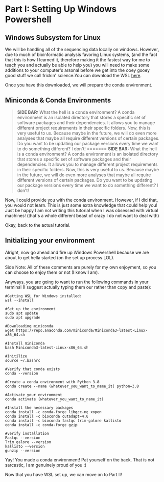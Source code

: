 # Part I: Setting Up Windows Powershell

## Windows Subsystem for Linux 
We will be handling all of the sequencing data locally on windows. However, due to much of bioinformatic analysis favoring Linux systems, (and the fact that this is how I learned it, therefore making it the fastest way for me to teach you and actually be able to help you) you will need to make some additions to your computer's arsonal before we get into the ooey gooey good stuff we call frickin' science.You can download the WSL [here](https://ubuntu.com/desktop/wsl).

Once you have this downloaded, we will prepare the conda environment. 

## Miniconda & Conda Environments

> **SIDE BAR:**
> What the hell is a conda environment? A conda environment is an isolated directory that stores a specific set of software packages and their dependencies. It allows you to manage different project requirements in their specific folders. Now, this is very useful to us. Because maybe in the future, we will do even more analyses that maybe all require different versions of certain packages. Do you want to be updating our package versions every time we want to do something different? I don't!
=======
> **SIDE BAR:** What the hell is a conda environment? A conda environment is an isolated directory that stores a specific set of software packages and their dependencies. It allows you to manage different project requirements in their specific folders. Now, this is very useful to us. Because maybe in the future, we will do even more analyses that maybe all require different versions of certain packages. Do you want to be updating our package versions every time we want to do something different? I don't!

Now, I could provide you with the conda environment. However, if I did that, you would not learn. This is just some extra knowledge that could help you! Just be happy I am not writing this tutorial when I was obsessed with virtual machines! (that's a whole different beast of crazy I do not want to deal with)

Okay, back to the actual tutorial.

## Initializing your environment
Alright, now go ahead and fire up Windows Powershell because we are about to get hella started (on the set up process LOL).

Side Note: All of these comments are purely for my own enjoyment, so you can choose to enjoy them or not (I know I am).

Anyways, you are going to want to run the following commands in your terminal (I suggest actually typing them our rather than copy and paste):
```
#Getting WSL for Windows installed:
wsl --install

#Set up the environment
sudo apt update
sudo apt upgrade

#Downloading miniconda
wget https://repo.anaconda.com/miniconda/Miniconda3-latest-Linux-x86_64.sh

#Install miniconda
bash Miniconda3-latest-Linux-x86_64.sh

#Initilize
source ~/.bashrc

#Verify that conda exists
conda --version

#Create a conda environment with Python 3.8
conda create --name (whatever_you_want_to_name_it) python=3.8

#Activate your environment
conda activate (whatever_you_want_to_name_it)

#Install the necessary packages
conda install -c conda-forge libgcc-ng xopen
conda install -c bioconda cutadapt=4.0
conda install -c bioconda fastqc trim-galore kallisto
conda install -c conda-forge gzip

#verify installation
Fastqc --version
Trim_galore --version
kallisto --version
gunzip --version
```

Yay! You made a conda environment! Pat yourself on the back. That is not sarcastic, I am genuinely proud of you :)

Now that you have WSL set up, we can move on to Part II!
